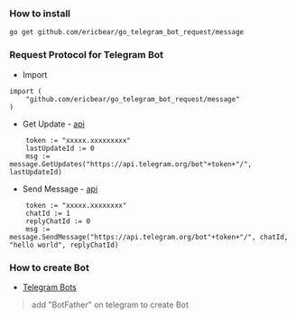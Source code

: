 ### How to install ###

```
go get github.com/ericbear/go_telegram_bot_request/message
```

### Request Protocol for Telegram Bot ###

- Import

```
import (
	"github.com/ericbear/go_telegram_bot_request/message"
)
```

- Get Update - [api](https://core.telegram.org/bots/api#getupdates)

```
	token := "xxxxx.xxxxxxxxx"
	lastUpdateId := 0
	msg := message.GetUpdates("https://api.telegram.org/bot"+token+"/", lastUpdateId)
```

- Send Message - [api](https://core.telegram.org/bots/api#sendmessage)

```
	token := "xxxxx.xxxxxxxx"
	chatId := 1
	replyChatId := 0
	msg := message.SendMessage("https://api.telegram.org/bot"+token+"/", chatId, "hello world", replyChatId)
```

### How to create Bot ###

- [Telegram Bots](https://core.telegram.org/bots)
> add "BotFather" on telegram to create Bot
